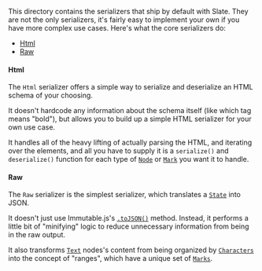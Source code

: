 
This directory contains the serializers that ship by default with Slate. They are not the only serializers, it's fairly easy to implement your own if you have more complex use cases. Here's what the core serializers do:

- [Html](#html)
- [Raw](#raw)

#### Html

The `Html` serializer offers a simple way to serialize and deserialize an HTML schema of your choosing.

It doesn't hardcode any information about the schema itself (like which tag means "bold"), but allows you to build up a simple HTML serializer for your own use case. 

It handles all of the heavy lifting of actually parsing the HTML, and iterating over the elements, and all you have to supply it is a `serialize()` and `deserialize()` function for each type of [`Node`](../models#node) or [`Mark`](../models/#mark) you want it to handle.


#### Raw

The `Raw` serializer is the simplest serializer, which translates a [`State`](../models#state) into JSON.

It doesn't just use Immutable.js's [`.toJSON()`](https://facebook.github.io/immutable-js/docs/#/List/toJS) method. Instead, it performs a little bit of "minifying" logic to reduce unnecessary information from being in the raw output.

It also transforms [`Text`](../models#text) nodes's content from being organized by [`Characters`](../models#character) into the concept of "ranges", which have a unique set of [`Marks`](../models#mark).

